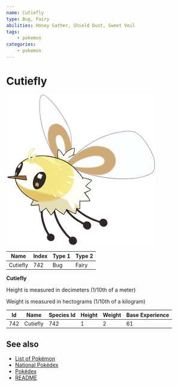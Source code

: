 ```yaml
---
name: Cutiefly
type: Bug, Fairy
abilities: Honey Gather, Shield Dust, Sweet Veil
tags:
    - pokemon
categories:
    - pokemon
---
```


# Cutiefly


![Cutiefly](images/742.png)

| **Name** | **Index** | **Type 1** | **Type 2** |
|----|----|----|----|
| Cutiefly | 742 | Bug | Fairy  |

**Cutiefly** 


Height is measured in decimeters (1/10th of a meter)

Weight is measured in hectograms (1/10th of a kilogram)

| **Id** | **Name** | **Species Id** | **Height** | **Weight** | **Base Experience** |
|--------|----------|----------------|------------|------------|---------------------|
| 742 | Cutiefly | 742 | 1 | 2 | 61 |


## See also

- [List of Pokémon](../pokemon.md)
- [National Pokédex](../national_pokedex.md)
- [Pokédex](../pokedex.md)
- [README](../README.md)
